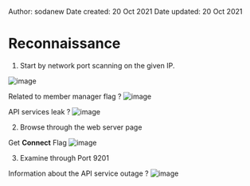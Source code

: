 Author: sodanew
Date created: 20 Oct 2021
Date updated: 20 Oct 2021

# Reconnaissance
1. Start by network port scanning on the given IP.

![image](https://user-images.githubusercontent.com/26762636/137992138-c7cee2d5-4798-4cef-97be-1aedab445476.png)

Related to member manager flag ?
![image](https://user-images.githubusercontent.com/26762636/137992221-9bcb6ea3-3dee-45e8-8452-e7d01c211d04.png)

API services leak ?
![image](https://user-images.githubusercontent.com/26762636/137992235-fcae64eb-870e-4bba-9588-35b61ec415f4.png)

2. Browse through the web server page

Get **Connect** Flag
![image](https://user-images.githubusercontent.com/26762636/137992442-7d8f033f-175d-4b3e-b1ec-340578ddb8f5.png)

3. Examine through Port 9201 

Information about the API service outage ?
![image](https://user-images.githubusercontent.com/26762636/137992918-36089012-3d12-432e-b247-d61114f35bc9.png)
